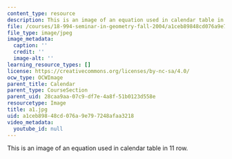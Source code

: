 ```yaml
---
content_type: resource
description: This is an image of an equation used in calendar table in 11 row.
file: /courses/18-994-seminar-in-geometry-fall-2004/a1ceb89848cd076a9e797248afaa3218_a1.jpg
file_type: image/jpeg
image_metadata:
  caption: ''
  credit: ''
  image-alt: ''
learning_resource_types: []
license: https://creativecommons.org/licenses/by-nc-sa/4.0/
ocw_type: OCWImage
parent_title: Calendar
parent_type: CourseSection
parent_uid: 28caa9aa-07c9-df7e-4a8f-51b0123d558e
resourcetype: Image
title: a1.jpg
uid: a1ceb898-48cd-076a-9e79-7248afaa3218
video_metadata:
  youtube_id: null
---
```

This is an image of an equation used in calendar table in 11 row.